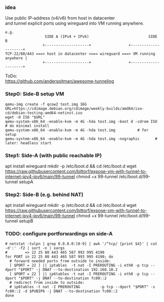 ### idea

Use public IP-address (v4/v6) from host in datacenter  
and tunnel explicit ports using wireguard into VM running anywhere.

```
e.g.
                  SIDE A (IPv4 + IPv6)                           SIDE B
                 +--------------------+                 +---------------------+
TCP-22/80/443 ===> host in datacenter <=== wireguard ===> VM running anywhere |
                 +--------------------+                 +---------------------+
```

ToDo:  
https://github.com/anderspitman/awesome-tunneling


### Step0: Side-B setup VM

```
qemu-img create -f qcow2 test.img 16G
URL=https://cdimage.debian.org/cdimage/weekly-builds/amd64/iso-cd/debian-testing-amd64-netinst.iso
wget -O ISO "$URL"
qemu-system-x86_64 -enable-kvm -m 4G -hda test.img -boot d -cdrom ISO	# do minimal install
qemu-system-x86_64 -enable-kvm -m 4G -hda test.img			# for setup
qemu-system-x86_64 -enable-kvm -m 4G -hda test.img -nographic		# later: headless start
```


### Step1: Side-A (with public reachable IP)

apt install wireguard
mkdir -p /etc/boot.d && cd /etc/boot.d
wget https://raw.githubusercontent.com/bittorf/expose-vm-with-tunnel-to-internet-ipv4-ipv6/main/99-tunnel
chmod +x 99-tunnel
/etc/boot.d/99-tunnel setupA


### Step2: Side-B (e.g. behind NAT)

apt install wireguard
mkdir -p /etc/boot.d && cd /etc/boot.d
wget https://raw.githubusercontent.com/bittorf/expose-vm-with-tunnel-to-internet-ipv4-ipv6/main/99-tunnel
chmod +x 99-tunnel
/etc/boot.d/99-tunnel setupB


### TODO: configure portforwardings on side-A

```
# netstat -tulpn | grep 0.0.0.0:[0-9] | awk '/^tcp/ {print $4}' | cut -d':' -f2 | sort -n | xargs
#        => 22 25 80 443 465 587 993 995 4190
for PORT in 22 25 80 443 465 587 993 995 4190; do
  # forward needed ports from outside to inside:
  [ $PORT = 22 ] || iptables  -t nat -I PREROUTING -i eth0 -p tcp --dport "$PORT" -j DNAT --to-destination 192.168.10.2
  [ $PORT = 22 ] || ip6tables -t nat -I PREROUTING -i eth0 -p tcp --dport "$PORT" -j DNAT --to-destination fc00::2
  # redirect from inside to outside:
  # ip6tables -t nat -I PREROUTING         -p tcp --dport "$PORT" -s fc00::2 -d $PUBIP6 -j DNAT --to-destination fc00::2
done
```

